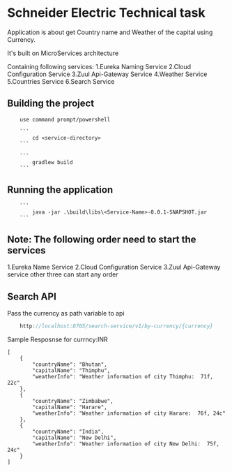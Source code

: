 # Schneider Electric Technical task

Application is about get Country name and Weather of the capital using Currency.

It's built on MicroServices architecture 

Containing following services:
1.Eureka Naming Service
2.Cloud Configuration Service
3.Zuul Api-Gateway Service
4.Weather Service
5.Countries Service
6.Search Service

## Building the project
		use command prompt/powershell
		
		```
			cd <service-directory>
		```
		
		```
			gradlew build
		```
## Running the application
		```
			java -jar .\build\libs\<Service-Name>-0.0.1-SNAPSHOT.jar
		```

## Note: The following order need to start the services
1.Eureka Name Service
2.Cloud Configuration Service
3.Zuul Api-Gateway service 
other three can start any order

## Search API
Pass the currency as path variable to api
```java
	http://localhost:8765/search-service/v1/by-currency/{currency}
```

Sample Resposnse for currncy:INR
```
[
    {
        "countryName": "Bhutan",
        "capitalName": "Thimphu",
        "weatherInfo": "Weather information of city Thimphu:  71f, 22c"
    },
    {
        "countryName": "Zimbabwe",
        "capitalName": "Harare",
        "weatherInfo": "Weather information of city Harare:  76f, 24c"
    },
    {
        "countryName": "India",
        "capitalName": "New Delhi",
        "weatherInfo": "Weather information of city New Delhi:  75f, 24c"
    }
]
```

